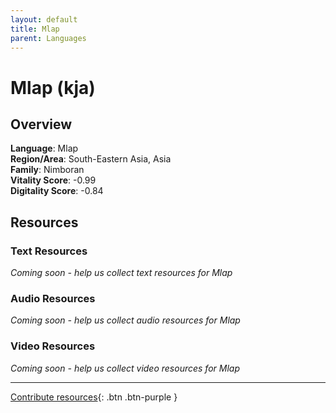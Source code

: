 ```yaml
---
layout: default
title: Mlap
parent: Languages
---
```


# Mlap (kja)

## Overview

**Language**: Mlap  
**Region/Area**: South-Eastern Asia, Asia  
**Family**: Nimboran  
**Vitality Score**: -0.99  
**Digitality Score**: -0.84  

## Resources

### Text Resources
*Coming soon - help us collect text resources for Mlap*

### Audio Resources
*Coming soon - help us collect audio resources for Mlap*

### Video Resources
*Coming soon - help us collect video resources for Mlap*

---

[Contribute resources](https://fairtrain.github.io/){: .btn .btn-purple }
